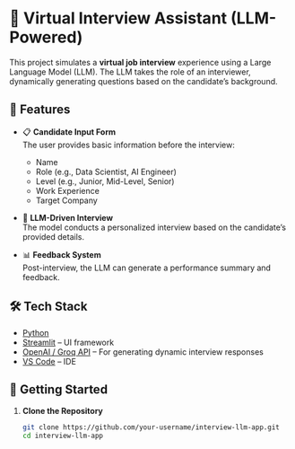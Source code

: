 # 🤖 Virtual Interview Assistant (LLM-Powered)

This project simulates a **virtual job interview** experience using a Large Language Model (LLM). The LLM takes the role of an interviewer, dynamically generating questions based on the candidate’s background.

## 🎯 Features

- 📋 **Candidate Input Form**  
  The user provides basic information before the interview:
  - Name
  - Role (e.g., Data Scientist, AI Engineer)
  - Level (e.g., Junior, Mid-Level, Senior)
  - Work Experience
  - Target Company

- 💬 **LLM-Driven Interview**  
  The model conducts a personalized interview based on the candidate’s provided details.

- 📊 **Feedback System**  
  Post-interview, the LLM can generate a performance summary and feedback.

## 🛠️ Tech Stack

- [Python](https://www.python.org/)
- [Streamlit](https://streamlit.io/) – UI framework
- [OpenAI / Groq API](https://platform.openai.com/) – For generating dynamic interview responses
- [VS Code](https://code.visualstudio.com/) – IDE

## 🚀 Getting Started

1. **Clone the Repository**
   ```bash
   git clone https://github.com/your-username/interview-llm-app.git
   cd interview-llm-app
